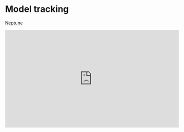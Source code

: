 # Model tracking

[Neptune](https://docs.neptune.ai/)

<iframe width="560" height="315" src="https://www.youtube-nocookie.com/embed/15p-mAuIMlA" title="Model tracking" frameborder="0" allow="accelerometer; autoplay; clipboard-write; encrypted-media; gyroscope; picture-in-picture" allowfullscreen></iframe>
